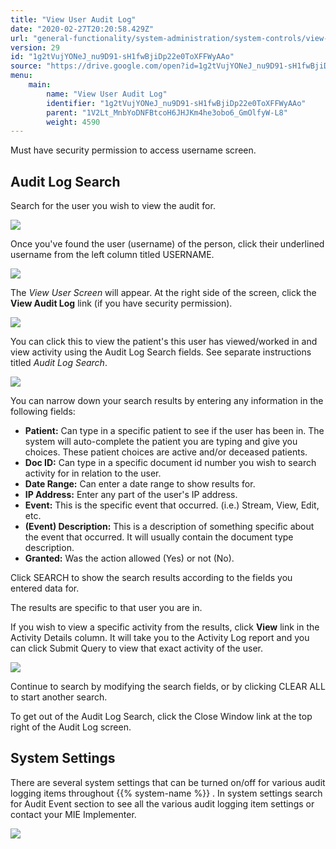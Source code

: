 ```yaml
---
title: "View User Audit Log"
date: "2020-02-27T20:20:58.429Z"
url: "general-functionality/system-administration/system-controls/view-user-audit-log.html"
version: 29
id: "1g2tVujYONeJ_nu9D91-sH1fwBjiDp22e0ToXFFWyAAo"
source: "https://drive.google.com/open?id=1g2tVujYONeJ_nu9D91-sH1fwBjiDp22e0ToXFFWyAAo"
menu:
    main:
        name: "View User Audit Log"
        identifier: "1g2tVujYONeJ_nu9D91-sH1fwBjiDp22e0ToXFFWyAAo"
        parent: "1V2Lt_MnbYoDNFBtcoH6JHJKm4he3obo6_GmOlfyW-L8"
        weight: 4590
---
```

Must have security permission to access username screen.

## Audit Log Search

Search for the user you wish to view the audit for.

![](view-user-audit-log.images/image1.png)

Once you've found the user (username) of the person, click their underlined username from the left column titled USERNAME.

![](view-user-audit-log.images/image2.png)

The *View User Screen* will appear. At the right side of the screen, click the **View Audit Log** link (if you have security permission).

![](view-user-audit-log.images/image3.png)

You can click this to view the patient's this user has viewed/worked in and view activity using the Audit Log Search fields. See separate instructions titled *Audit Log Search*.

![](view-user-audit-log.images/image4.png)

You can narrow down your search results by entering any information in the following fields:

* <strong>Patient:</strong> Can type in a specific patient to see if the user has been in. The system will auto-complete the patient you are typing and give you choices. These patient choices are active and/or deceased patients.
* <strong>Doc ID:</strong> Can type in a specific document id number you wish to search activity for in relation to the user.
* <strong>Date Range:</strong> Can enter a date range to show results for.
* <strong>IP Address:</strong> Enter any part of the user's IP address.
* <strong>Event:</strong> This is the specific event that occurred. (i.e.) Stream, View, Edit, etc.
* <strong>(Event) Description:</strong> This is a description of something specific about the event that occurred. It will usually contain the document type description.
* <strong>Granted:</strong> Was the action allowed (Yes) or not (No).

Click SEARCH to show the search results according to the fields you entered data for.

The results are specific to that user you are in.

If you wish to view a specific activity from the results, click **View** link in the Activity Details column. It will take you to the Activity Log report and you can click Submit Query to view that exact activity of the user.

![](view-user-audit-log.images/image5.png)

Continue to search by modifying the search fields, or by clicking CLEAR ALL to start another search.

To get out of the Audit Log Search, click the Close Window link at the top right of the Audit Log screen.

## System Settings

There are several system settings that can be turned on/off for various audit logging items throughout {{% system-name %}} . In system settings search for Audit Event section to see all the various audit logging item settings or contact your MIE Implementer.

![](view-user-audit-log.images/image6.png)

